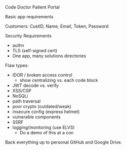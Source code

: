 Code Doctor Patient Portal

Basic app requirements

Customers: CustID, Name, Email, Token, Password

Security Requirements
 - authn
 - TLS (self-signed cert)
 - One app, many solutions directories

Flaw types:
- IDOR / broken access control
	- show centralizing vs. each code block
- JWT decode vs. verify
- XSS/CSP
- NoSQLi
- path traversal
- poor crypto (outdated/weak)
- insecure config (express helmet)
- vulnerable components
- SSRF
- logging/monitoring (use ELVS)
	- Do a demo of this at a con

Back everything up to personal GitHub and Google Drive.